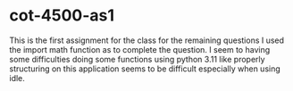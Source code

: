 # cot-4500-as1

This is the first assignment for the class for the remaining questions I used the import math function as to complete the question. I seem to having some difficulties doing some functions using python 3.11 like properly structuring on this application seems to be difficult especially when using idle. 
